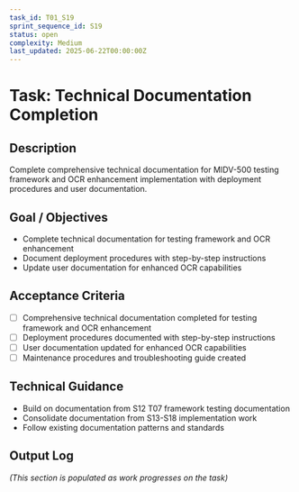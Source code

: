 ```yaml
---
task_id: T01_S19
sprint_sequence_id: S19
status: open
complexity: Medium
last_updated: 2025-06-22T00:00:00Z
---
```


# Task: Technical Documentation Completion

## Description
Complete comprehensive technical documentation for MIDV-500 testing framework and OCR enhancement implementation with deployment procedures and user documentation.

## Goal / Objectives
- Complete technical documentation for testing framework and OCR enhancement
- Document deployment procedures with step-by-step instructions
- Update user documentation for enhanced OCR capabilities

## Acceptance Criteria
- [ ] Comprehensive technical documentation completed for testing framework and OCR enhancement
- [ ] Deployment procedures documented with step-by-step instructions
- [ ] User documentation updated for enhanced OCR capabilities
- [ ] Maintenance procedures and troubleshooting guide created

## Technical Guidance
- Build on documentation from S12 T07 framework testing documentation
- Consolidate documentation from S13-S18 implementation work
- Follow existing documentation patterns and standards

## Output Log
*(This section is populated as work progresses on the task)*
